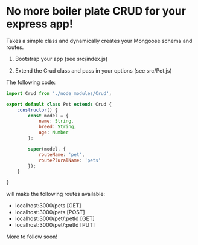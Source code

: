 
 # No more boiler plate CRUD for your express app!

Takes a simple class and dynamically creates your Mongoose schema and routes.

1. Bootstrap your app (see src/index.js)

2. Extend the Crud class and pass in your options (see src/Pet.js)

The following code: 

```javascript
import Crud from './node_modules/Crud';

export default class Pet extends Crud {
    constructor() {
        const model = {
            name: String,
            breed: String,
            age: Number
        };

        super(model, {
            routeName: 'pet',
            routePluralName: 'pets'
        });
    }

}
```

will make the following routes available:
- localhost:3000/pets [GET]
- localhost:3000/pets [POST]
- localhost:3000/pet/:petId [GET]
- localhost:3000/pet/:petId [PUT]

More to follow soon!
